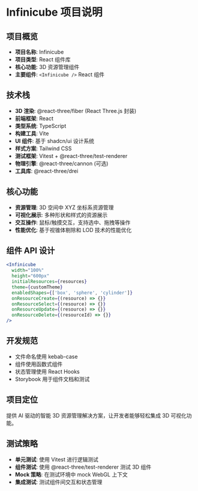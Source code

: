# Infinicube 项目说明

## 项目概览

- **项目名称**: Infinicube
- **项目类型**: React 组件库
- **核心功能**: 3D 资源管理组件
- **主要组件**: `<Infinicube />` React 组件

## 技术栈

- **3D 渲染**: @react-three/fiber (React Three.js 封装)
- **前端框架**: React
- **类型系统**: TypeScript
- **构建工具**: Vite
- **UI 组件**: 基于 shadcn/ui 设计系统
- **样式方案**: Tailwind CSS
- **测试框架**: Vitest + @react-three/test-renderer
- **物理引擎**: @react-three/cannon (可选)
- **工具库**: @react-three/drei

## 核心功能

- **资源管理**: 3D 空间中 XYZ 坐标系资源管理
- **可视化展示**: 多种形状和样式的资源展示
- **交互操作**: 鼠标/触摸交互，支持选中、拖拽等操作
- **性能优化**: 基于视锥体剔除和 LOD 技术的性能优化

## 组件 API 设计

```jsx
<Infinicube
  width="100%"
  height="600px"
  initialResources={resources}
  theme={customTheme}
  enabledShapes={['box', 'sphere', 'cylinder']}
  onResourceCreate={(resource) => {}}
  onResourceSelect={(resource) => {}}
  onResourceUpdate={(resource) => {}}
  onResourceDelete={(resourceId) => {}}
/>
```

## 开发规范

- 文件命名使用 kebab-case
- 组件使用函数式组件
- 状态管理使用 React Hooks
- Storybook 用于组件文档和测试

## 项目定位

提供 AI 驱动的智能 3D 资源管理解决方案，让开发者能够轻松集成 3D 可视化功能。

## 测试策略

- **单元测试**: 使用 Vitest 进行逻辑测试
- **组件测试**: 使用 @react-three/test-renderer 测试 3D 组件
- **Mock 策略**: 在测试环境中 mock WebGL 上下文
- **集成测试**: 测试组件间交互和状态管理

<!-- 最后更新: 2025-07-11 -->
<!-- 说明: Infinicube 项目技术规范和开发指南 -->
